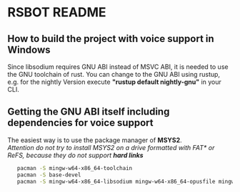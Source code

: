 # RSBOT README

How to build the project with voice support in Windows
------
Since libsodium requires GNU ABI instead of MSVC ABI, it is needed to use the GNU toolchain of rust. You can change to the GNU ABI using rustup, e.g. for the nightly Version execute **"rustup default nightly-gnu"** in your CLI.

Getting the GNU ABI itself including dependencies for voice support
------
The easiest way is to use the package manager of **MSYS2**.\
*Attention do not try to install MSYS2 on a drive formatted with FAT\* or ReFS, because they do not support **hard links***
```bash
   pacman -S mingw-w64-x86_64-toolchain
   pacman -S base-devel
   pacman -S mingw-w64-x86_64-libsodium mingw-w64-x86_64-opusfile mingw-w64-x86_64-opus
   ```